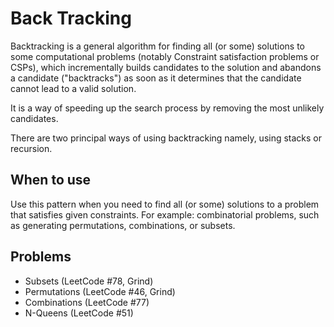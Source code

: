 # Back Tracking

Backtracking is a general algorithm for finding all (or some) solutions to some computational problems (notably Constraint satisfaction problems or CSPs), which incrementally builds candidates to the solution and abandons a candidate ("backtracks") as soon as it determines that the candidate cannot lead to a valid solution.

It is a way of speeding up the search process by removing the most unlikely candidates.

There are two principal ways of using backtracking namely, using stacks or recursion.

## When to use

Use this pattern when you need to find all (or some) solutions to a problem that satisfies given constraints. For example: combinatorial problems, such as generating permutations, combinations, or subsets.

## Problems

- Subsets (LeetCode #78, Grind)
- Permutations (LeetCode #46, Grind)
- Combinations (LeetCode #77)
- N-Queens (LeetCode #51)
